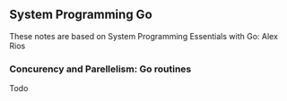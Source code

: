 ## System Programming Go

These notes are based on System Programming Essentials with Go: Alex Rios

### Concurency and Parellelism: Go routines
Todo